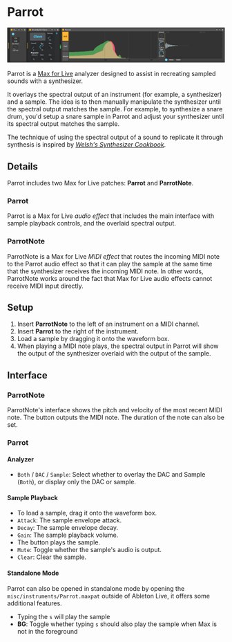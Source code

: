 # Parrot

![Parrot](Parrot.png)

Parrot is a [Max for Live](https://www.ableton.com/en/live/max-for-live/) analyzer designed to assist in recreating sampled sounds with a synthesizer.

It overlays the spectral output of an instrument (for example, a synthesizer) and a sample. The idea is to then manually manipulate the synthesizer until the spectral output matches the sample.  For example, to synthesize a snare drum, you'd setup a snare sample in Parrot and adjust your synthesizer until its spectral output matches the sample.

The technique of using the spectral output of a sound to replicate it through synthesis is inspired by [*Welsh's Synthesizer Cookbook*](http://synthesizer-cookbook.com/).

## Details

Parrot includes two Max for Live patches: **Parrot** and **ParrotNote**.

### Parrot

Parrot is a Max for Live *audio effect* that includes the main interface with sample playback controls, and the overlaid spectral output.

### ParrotNote

ParrotNote is a Max for Live *MIDI effect* that routes the incoming MIDI note to the Parrot audio effect so that it can play the sample at the same time that the synthesizer receives the incoming MIDI note. In other words, ParrotNote works around the fact that Max for Live audio effects cannot receive MIDI input directly.

## Setup

1. Insert **ParrotNote** to the left of an instrument on a MIDI channel.
2. Insert **Parrot** to the right of the instrument.
3. Load a sample by dragging it onto the waveform box.
4. When playing a MIDI note plays, the spectral output in Parrot will show the output of the synthesizer overlaid with the output of the sample.

## Interface

### ParrotNote

ParrotNote's interface shows the pitch and velocity of the most recent MIDI note. The button outputs the MIDI note. The duration of the note can also be set.

### Parrot

#### Analyzer

- `Both` / `DAC` / `Sample`: Select whether to overlay the DAC and Sample (`Both`), or display only the DAC or sample.

#### Sample Playback

- To load a sample, drag it onto the waveform box.
- `Attack`: The sample envelope attack.
- `Decay`: The sample envelope decay.
- `Gain`: The sample playback volume.
- The button plays the sample.
- `Mute`: Toggle whether the sample's audio is output.
- `Clear`: Clear the sample.

#### Standalone Mode

Parrot can also be opened in standalone mode by opening the `misc/instruments/Parrot.maxpat`  outside of Ableton Live, it offers some additional features.

- Typing the `s` will play the sample
- **BG**: Toggle whether typing `s` should also play the sample when Max is not in the foreground
